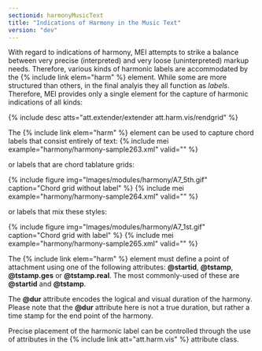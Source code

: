 ```yaml
---
sectionid: harmonyMusicText
title: "Indications of Harmony in the Music Text"
version: "dev"
---
```


With regard to indications of harmony, MEI attempts to strike a balance between very precise (interpreted) and very loose (uninterpreted) markup needs. Therefore, various kinds of harmonic labels are accommodated by the {% include link elem="harm" %} element. While some are more structured than others, in the final analyis they all function as *labels*. Therefore, MEI provides only a single element for the capture of harmonic indications of all kinds:

{% include desc atts="att.extender/extender att.harm.vis/rendgrid" %}

The {% include link elem="harm" %} element can be used to capture chord labels that consist entirely of text:
{% include mei example="harmony/harmony-sample263.xml" valid="" %}

or labels that are chord tablature grids:

{% include figure img="Images/modules/harmony/A7_5th.gif" caption="Chord grid without label" %}
{% include mei example="harmony/harmony-sample264.xml" valid="" %}

or labels that mix these styles:

{% include figure img="Images/modules/harmony/A7_1st.gif" caption="Chord grid with label" %}
{% include mei example="harmony/harmony-sample265.xml" valid="" %}

The {% include link elem="harm" %} element must define a point of attachment using one of the following attributes: **@startid**, **@tstamp**, **@tstamp.ges** or **@tstamp.real**. The most commonly-used of these are **@startid** and **@tstamp**.

The **@dur** attribute encodes the logical and visual duration of the harmony. Please note that the **@dur** attribute here is not a true duration, but rather a time stamp for the end point of the harmony.

Precise placement of the harmonic label can be controlled through the use of attributes in the {% include link att="att.harm.vis" %} attribute class.
